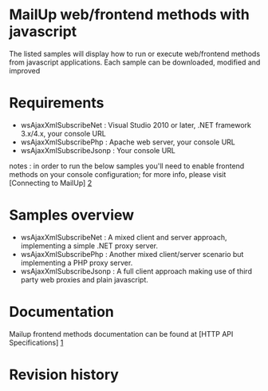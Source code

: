 MailUp web/frontend methods with javascript
===================
The listed samples will display how to run or execute web/frontend methods from javascript applications.
Each sample can be downloaded, modified and improved

Requirements
===================
* wsAjaxXmlSubscribeNet   : Visual Studio 2010 or later, .NET framework 3.x/4.x, your console URL
* wsAjaxXmlSubscribePhp   : Apache web server, your console URL
* wsAjaxXmlSubscribeJsonp : Your console URL

notes : in order to run the below samples you'll need to enable frontend methods on your console configuration; for more info, please visit [Connecting to MailUp] [2] 

  [1]: http://help.mailup.com/display/mailupapi/HTTP+API+Specifications        "HTTP API Specifications"
  [2]: http://help.mailup.com/display/mailupUserGuide/Connecting+to+MailUp        "Connecting to MailUp"
  

Samples overview 
===================
* wsAjaxXmlSubscribeNet    : A mixed client and server approach, implementing a simple .NET proxy server.
* wsAjaxXmlSubscribePhp    : Another mixed client/server scenario but implementing a PHP proxy server.
* wsAjaxXmlSubscribeJsonp  : A full client approach making use of third party web proxies and plain javascript.

Documentation
===================
Mailup frontend methods documentation can be found at [HTTP API Specifications] [1] 


Revision history
===================








